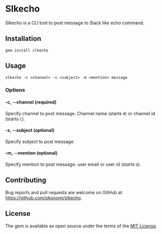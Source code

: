 # Slkecho

Slkecho is a CLI tool to post message to Slack like echo command.

## Installation

```
gem install slkecho
```

## Usage

```
slkecho -c <channel> -s <subject> -m <mention> message
```

### Options

#### -c, --channel <channel> (required)

Specify channel to post message. Channel name (starts `#`) or channel id (starts `C`).

#### -s, --subject <subject> (optional)

Specify subject to post message.

#### -m, --mention <mention> (optional)

Specify mention to post message. user email or user id (starts `U`).

## Contributing

Bug reports and pull requests are welcome on GitHub at https://github.com/okonomi/slkecho.

## License

The gem is available as open source under the terms of the [MIT License](https://opensource.org/licenses/MIT).
